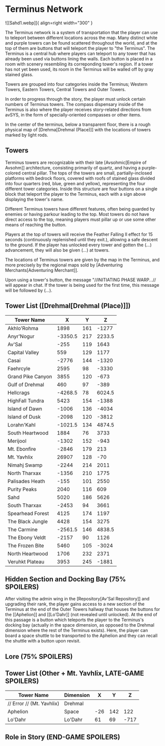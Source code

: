 # Terminus Network

![[Sahd1.webp]]{ align=right width="300" }

The Terminus network is a system of transportation that the player can use to teleport between different locations across the map. Many distinct white and purple towers can be found scattered throughout the world, and at the top of them are buttons that will teleport the player to "the Terminus". The Terminus is a central hub where players can teleport to any tower that has already been used via buttons lining the walls. Each button is placed in a room with scenery resembling its correponding tower's region. If a tower has not yet been used, its room in the Terminus will be walled off by gray stained glass.

Towers are grouped into four categories inside the Terminus; Western Towers, Eastern Towers, Central Towers and Outer Towers.

In order to progress through the story, the player must unlock certain numbers of Terminus towers. The compass dispensary inside of the Terminus is also where the player receives story-related directions from avSYS, in the form of specially-oriented compasses or other items.

In the center of the terminus, below a transparent floor, there is a rough physical map of [Drehma[Drehmal (Place)]] with the locations of towers marked by light rods.

## Towers

Terminus towers are recognizable with their late [Avsohmic[Empire of Avsohm]] architecture, consisting primarily of quartz, and having a purple-colored central pillar. The tops of the towers are small, partially-inclosed platforms with bedrock floors, covered with roofs of stained glass divided into four quarters (red, blue, green and yellow), representing the four different tower categories. Inside this structure are four buttons on a single block that teleport the player to the Terminus, each with a sign above displaying the tower's name. 

Different Terminus towers have different features, often being guarded by enemies or having parkour leading to the top. Most towers do not have direct access to the top, meaning players must pillar up or use some other means of reaching the button.

Players at the top of towers will receive the Feather Falling II effect for 15 seconds (continuously replenished until 
they exit.), allowing a safe descent to the ground. If the player has unlocked every tower and gotten the (*...*) advancement, they will also be given (*...*) at towers.

The locations of Terminus towers are given by the map in the Terminus, and more precisely by the regional maps sold by [Adventuring Merchants[Adventuring Merchant]].

Upon using a tower's button, the message "//INITIATING PHASE WARP...// will appear in chat. If the tower is being used for the first time, this message will be followed by (*...*).

## Tower List ([Drehmal[Drehmal (Place)]])

|      Tower Name      |  X  | Y |  Z  |
|------------------------|-------|-----|-------|
| Akhlo'Rohma              | 1898    | 161   | -1277   |
| Anyr'Nogur               | -3350.5 | 217   | 2233.5  |
| Av'Sal                   | -255    | 119   | 1643    |
| Capital Valley           | 559     | 129   | 1177    |
| Casai                    | -2776   | 144   | -1320   |
| Faehrcyle                | 2595    | 98    | -3330   |
| Grand Pike Canyon        | 3855    | 120   | -673    |
| Gulf of Drehmal          | 460     | 97    | -389    |
| Hellcrags            | -4268.5 | 78    | 6024.5  |
| HighFall Tundra          | 5423    | 154   | -1388   |
| Island of Dawn           | -1006   | 136   | -4034   |
| Island of Dusk           | -2098   | 120   | -3812   |
| Lorahn'Kahl              | -1021.5 | 134   | 4874.5  |
| South Heartwood          | 1884    | 76    | 3733    |
| Merijool                 | -1302   | 152   | -943    |
| Mt. Ebonfire           | -2846   | 179   | 213     |
| Mt. Yavhlix              | 26907   | 128   | -70     |
| Nimahj Swamp             | -2244   | 214   | 2011    |
| North Tharxax            | -1356   | 210   | 1775    |
| Palisades Heath          | -155    | 101   | 2550    |
| Purity Peaks             | 2040    | 116   | 609     |
| Sahd                     | 5020    | 186   | 5626    |
| South Tharxax            | -2453   | 94    | 3661    |
| Spearhead Forest         | 4125    | 174   | 1197    |
| The Black Jungle         | 4428    | 154   | 3275    |
| The Carmine              | -2561.5 | 146   | 4838.5  |
| The Ebony Veldt          | -2157   | 90    | 1126    |
| The Frozen Bite          | 5460    | 105   | -3024   |
| North Heartwood            | 1706    | 232   | 2371    |
| Veruhkt Plateau          | 3953    | 245   | -1881   |

## Hidden Section and Docking Bay (75% SPOILERS)

After visiting the admin wing in the [Repository[Av'Sal Repository]] and upgrading their rank, the player gains access to a new section of the Terminus at the end of the Outer Towers hallway that houses the buttons for the [[Aphelion]] and [[Lo'Dahr]] (not revealed until unlocked). At the end of this passage is a button which teleports the player to the Terminus's docking bay (actually in the space dimension, as opposed to the Drehmal dimension where the rest of the Terminus exists). Here, the player can board a space shuttle to be transported to the Aphelion and they can recall the shuttle with a button upon revisit.

## Lore (75% SPOILERS)



## Tower List (Other + Mt. Yavhlix, LATE-GAME SPOILERS)

| Tower Name | Dimension | X | Y | Z |
|-|-|-|-|-|
| // Error // (Mt. Yavhlix) | Drehmal | | | |
| Aphelion | Space | -26 | 142 | 122 |
| Lo'Dahr | Lo'Dahr | 61 | 69 | -717 |

## Role in Story (END-GAME SPOILERS)


